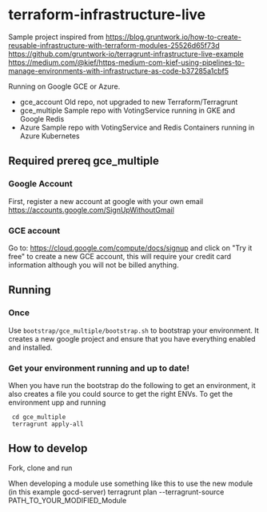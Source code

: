 # terraform-infrastructure-live

Sample project inspired from https://blog.gruntwork.io/how-to-create-reusable-infrastructure-with-terraform-modules-25526d65f73d https://github.com/gruntwork-io/terragrunt-infrastructure-live-example 
https://medium.com/@kief/https-medium-com-kief-using-pipelines-to-manage-environments-with-infrastructure-as-code-b37285a1cbf5

Running on Google GCE or Azure.
* gce_account Old repo, not upgraded to new Terraform/Terragrunt
* gce_multiple Sample repo with VotingService running in GKE and Google Redis
* Azure Sample repo with VotingService and Redis Containers running in Azure Kubernetes 

## Required prereq gce_multiple

### Google Account
First, register a new account at google with your own email
https://accounts.google.com/SignUpWithoutGmail

### GCE account
Go to: https://cloud.google.com/compute/docs/signup and click on "Try it free"
to create a new GCE account, this will require your credit card information
although you will not be billed anything.

## Running

### Once
Use `bootstrap/gce_multiple/bootstrap.sh` to bootstrap your environment. It creates a new google project and ensure that you have everything enabled and installed. 

### Get your environment running and up to date!

When you have run the bootstrap do the following to get an environment, it also creates a file you could source to get the right ENVs. To get the environment upp and running

```
 cd gce_multiple
 terragrunt apply-all
```

## How to develop

Fork, clone and run

When developing a module use something like this to use the new module (in this example gocd-server)
terragrunt plan --terragrunt-source PATH_TO_YOUR_MODIFIED_Module